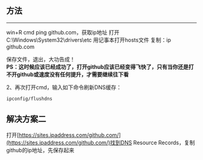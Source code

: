 
## 方法
---
win+R
cmd
ping github.com，获取ip地址
打开 C:\Windows\System32\drivers\etc
用记事本打开hosts文件
复制：ip github.com

保存文件，退出，大功告成！  
**PS：这时候应该已经成功了，打开github应该已经变得飞快了，只有当你还是打不开github或速度没有任何提升，才需要继续往下看**  


2、再次打开cmd，输入如下命令刷新DNS缓存：

```bash
ipconfig/flushdns
```

## 解决方案二

打开[https://sites.ipaddress.com/github.com/](https://sites.ipaddress.com/github.com/)找到DNS Resource Records，复制github的ip地址，先保存起来